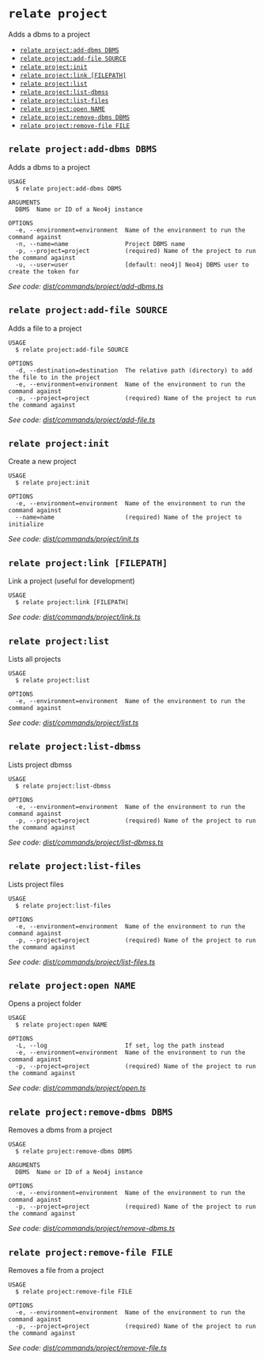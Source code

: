 `relate project`
================

Adds a dbms to a project

* [`relate project:add-dbms DBMS`](#relate-projectadd-dbms-dbms)
* [`relate project:add-file SOURCE`](#relate-projectadd-file-source)
* [`relate project:init`](#relate-projectinit)
* [`relate project:link [FILEPATH]`](#relate-projectlink-filepath)
* [`relate project:list`](#relate-projectlist)
* [`relate project:list-dbmss`](#relate-projectlist-dbmss)
* [`relate project:list-files`](#relate-projectlist-files)
* [`relate project:open NAME`](#relate-projectopen-name)
* [`relate project:remove-dbms DBMS`](#relate-projectremove-dbms-dbms)
* [`relate project:remove-file FILE`](#relate-projectremove-file-file)

## `relate project:add-dbms DBMS`

Adds a dbms to a project

```
USAGE
  $ relate project:add-dbms DBMS

ARGUMENTS
  DBMS  Name or ID of a Neo4j instance

OPTIONS
  -e, --environment=environment  Name of the environment to run the command against
  -n, --name=name                Project DBMS name
  -p, --project=project          (required) Name of the project to run the command against
  -u, --user=user                [default: neo4j] Neo4j DBMS user to create the token for
```

_See code: [dist/commands/project/add-dbms.ts](https://github.com/neo-technology/relate/blob/v1.0.1-alpha.0/dist/commands/project/add-dbms.ts)_

## `relate project:add-file SOURCE`

Adds a file to a project

```
USAGE
  $ relate project:add-file SOURCE

OPTIONS
  -d, --destination=destination  The relative path (directory) to add the file to in the project
  -e, --environment=environment  Name of the environment to run the command against
  -p, --project=project          (required) Name of the project to run the command against
```

_See code: [dist/commands/project/add-file.ts](https://github.com/neo-technology/relate/blob/v1.0.1-alpha.0/dist/commands/project/add-file.ts)_

## `relate project:init`

Create a new project

```
USAGE
  $ relate project:init

OPTIONS
  -e, --environment=environment  Name of the environment to run the command against
  --name=name                    (required) Name of the project to initialize
```

_See code: [dist/commands/project/init.ts](https://github.com/neo-technology/relate/blob/v1.0.1-alpha.0/dist/commands/project/init.ts)_

## `relate project:link [FILEPATH]`

Link a project (useful for development)

```
USAGE
  $ relate project:link [FILEPATH]
```

_See code: [dist/commands/project/link.ts](https://github.com/neo-technology/relate/blob/v1.0.1-alpha.0/dist/commands/project/link.ts)_

## `relate project:list`

Lists all projects

```
USAGE
  $ relate project:list

OPTIONS
  -e, --environment=environment  Name of the environment to run the command against
```

_See code: [dist/commands/project/list.ts](https://github.com/neo-technology/relate/blob/v1.0.1-alpha.0/dist/commands/project/list.ts)_

## `relate project:list-dbmss`

Lists project dbmss

```
USAGE
  $ relate project:list-dbmss

OPTIONS
  -e, --environment=environment  Name of the environment to run the command against
  -p, --project=project          (required) Name of the project to run the command against
```

_See code: [dist/commands/project/list-dbmss.ts](https://github.com/neo-technology/relate/blob/v1.0.1-alpha.0/dist/commands/project/list-dbmss.ts)_

## `relate project:list-files`

Lists project files

```
USAGE
  $ relate project:list-files

OPTIONS
  -e, --environment=environment  Name of the environment to run the command against
  -p, --project=project          (required) Name of the project to run the command against
```

_See code: [dist/commands/project/list-files.ts](https://github.com/neo-technology/relate/blob/v1.0.1-alpha.0/dist/commands/project/list-files.ts)_

## `relate project:open NAME`

Opens a project folder

```
USAGE
  $ relate project:open NAME

OPTIONS
  -L, --log                      If set, log the path instead
  -e, --environment=environment  Name of the environment to run the command against
  -p, --project=project          (required) Name of the project to run the command against
```

_See code: [dist/commands/project/open.ts](https://github.com/neo-technology/relate/blob/v1.0.1-alpha.0/dist/commands/project/open.ts)_

## `relate project:remove-dbms DBMS`

Removes a dbms from a project

```
USAGE
  $ relate project:remove-dbms DBMS

ARGUMENTS
  DBMS  Name or ID of a Neo4j instance

OPTIONS
  -e, --environment=environment  Name of the environment to run the command against
  -p, --project=project          (required) Name of the project to run the command against
```

_See code: [dist/commands/project/remove-dbms.ts](https://github.com/neo-technology/relate/blob/v1.0.1-alpha.0/dist/commands/project/remove-dbms.ts)_

## `relate project:remove-file FILE`

Removes a file from a project

```
USAGE
  $ relate project:remove-file FILE

OPTIONS
  -e, --environment=environment  Name of the environment to run the command against
  -p, --project=project          (required) Name of the project to run the command against
```

_See code: [dist/commands/project/remove-file.ts](https://github.com/neo-technology/relate/blob/v1.0.1-alpha.0/dist/commands/project/remove-file.ts)_
